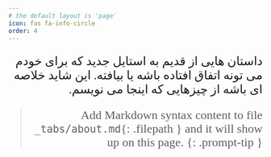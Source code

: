 ```yaml
---
# the default layout is 'page'
icon: fas fa-info-circle
order: 4
---
```


<style type="text/css">
 @font-face {
  font-family: 'Roya';
  src: url('../../roya.ttf');
}
  
p {
    font-family: Roya; 
    direction: rtl;
    font-size:24px;
}
</style>

داستان هایی از قدیم به استایل جدید که برای خودم می تونه اتفاق افتاده باشه یا بیافته. این شاید خلاصه ای باشه از چیزهایی که اینجا می نویسم. 

> Add Markdown syntax content to file `_tabs/about.md`{: .filepath } and it will show up on this page.
{: .prompt-tip }
